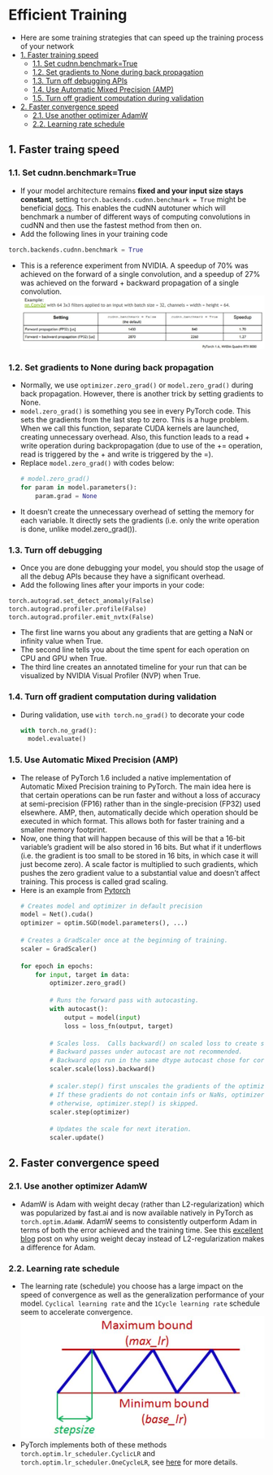 # Efficient Training
- Here are some training strategies that can speed up the training process of your network
- [1. Faster training speed]()
  * [1.1. Set cudnn.benchmark=True]()
  * [1.2. Set gradients to None during back propagation]()
  * [1.3. Turn off debugging APIs]()
  * [1.4. Use Automatic Mixed Precision (AMP)]()
  * [1.5. Turn off gradient computation during validation]()
- [2. Faster convergence speed]()
  * [2.1. Use another optimizer AdamW]()
  * [2.2. Learning rate schedule]()
  
## 1. Faster traing speed
### 1.1. Set cudnn.benchmark=True
- If your model architecture remains **fixed and your input size stays constant**, setting `torch.backends.cudnn.benchmark = True` might be beneficial [docs](https://pytorch.org/docs/stable/backends.html#torch-backends-cudnn). This enables the cudNN autotuner which will benchmark a number of different ways of computing convolutions in cudNN and then use the fastest method from then on. 
- Add the following lines in your training code
```python
torch.backends.cudnn.benchmark = True
```
- This is a reference experiment from NVIDIA. A speedup of 70% was achieved on the forward  of a single convolution, and a speedup of 27% was achieved on the forward + backward propagation of a single convolution.
![img](images/img13.JPG)
### 1.2. Set gradients to None during back propagation
- Normally, we use `optimizer.zero_grad()` or `model.zero_grad()` during back propagation. However, there is another trick by setting gradients to None.
- `model.zero_grad()` is something you see in every PyTorch code. This sets the gradients from the last step to zero. This is a huge problem. When we call this function, separate CUDA kernels are launched, creating unnecessary overhead. Also, this function leads to a read + write operation during backpropagation (due to use of the += operation, read is triggered by the + and write is triggered by the =).
- Replace `model.zero_grad()` with codes below:
  ```python
  # model.zero_grad()
  for param in model.parameters():
      param.grad = None
  ```
- It doesn’t create the unnecessary overhead of setting the memory for each variable. It directly sets the gradients (i.e. only the write operation is done, unlike model.zero_grad()).
### 1.3. Turn off debugging 
- Once you are done debugging your model, you should stop the usage of all the debug APIs because they have a significant overhead.
- Add the following lines after your imports in your code:
```
torch.autograd.set_detect_anomaly(False)
torch.autograd.profiler.profile(False)
torch.autograd.profiler.emit_nvtx(False)
```
- The first line warns you about any gradients that are getting a NaN or infinity value when True.
- The second line tells you about the time spent for each operation on CPU and GPU when True.
- The third line creates an annotated timeline for your run that can be visualized by NVIDIA Visual Profiler (NVP) when True.

### 1.4. Turn off gradient computation during validation
- During validation, use `with torch.no_grad()` to decorate your code
  ```python
  with torch.no_grad():
    model.evaluate()
  ```

### 1.5. Use Automatic Mixed Precision (AMP)
- The release of PyTorch 1.6 included a native implementation of Automatic Mixed Precision training to PyTorch. The main idea here is that certain operations can be run faster and without a loss of accuracy at semi-precision (FP16) rather than in the single-precision (FP32) used elsewhere. AMP, then, automatically decide which operation should be executed in which format. This allows both for faster training and a smaller memory footprint.
- Now, one thing that will happen because of this will be that a 16-bit variable’s gradient will be also stored in 16 bits. But what if it underflows (i.e. the gradient is too small to be stored in 16 bits, in which case it will just become zero). A scale factor is multiplied to such gradients, which pushes the zero gradient value to a substantial value and doesn’t affect training. This process is called grad scaling.
- Here is an example from [Pytorch](https://pytorch.org/docs/stable/notes/amp_examples.html)
  ```python
  # Creates model and optimizer in default precision
  model = Net().cuda()
  optimizer = optim.SGD(model.parameters(), ...)

  # Creates a GradScaler once at the beginning of training.
  scaler = GradScaler()

  for epoch in epochs:
      for input, target in data:
          optimizer.zero_grad()

          # Runs the forward pass with autocasting.
          with autocast():
              output = model(input)
              loss = loss_fn(output, target)

          # Scales loss.  Calls backward() on scaled loss to create scaled gradients.
          # Backward passes under autocast are not recommended.
          # Backward ops run in the same dtype autocast chose for corresponding forward ops.
          scaler.scale(loss).backward()

          # scaler.step() first unscales the gradients of the optimizer's assigned params.
          # If these gradients do not contain infs or NaNs, optimizer.step() is then called,
          # otherwise, optimizer.step() is skipped.
          scaler.step(optimizer)

          # Updates the scale for next iteration.
          scaler.update()
  ```

## 2. Faster convergence speed
### 2.1. Use another optimizer AdamW
- AdamW is Adam with weight decay (rather than L2-regularization) which was popularized by fast.ai and is now available natively in PyTorch as `torch.optim.AdamW`. AdamW seems to consistently outperform Adam in terms of both the error achieved and the training time. See this [excellent blog](https://www.fast.ai/2018/07/02/adam-weight-decay/) post on why using weight decay instead of L2-regularization makes a difference for Adam.
### 2.2. Learning rate schedule
- The learning rate (schedule) you choose has a large impact on the speed of convergence as well as the generalization performance of your model. `Cyclical learning rate` and the `1Cycle learning rate` schedule seem to accelerate convergence.
![img](images/img15.JPG)
- PyTorch implements both of these methods `torch.optim.lr_scheduler.CyclicLR` and `torch.optim.lr_scheduler.OneCycleLR`, see [here]() for more details.
